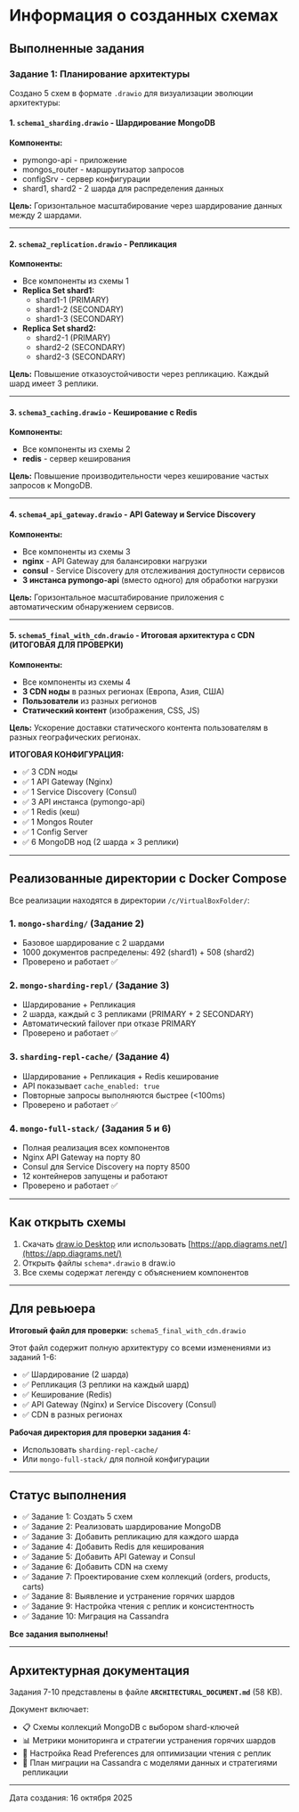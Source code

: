 # Информация о созданных схемах

## Выполненные задания

### Задание 1: Планирование архитектуры

Создано 5 схем в формате `.drawio` для визуализации эволюции архитектуры:

#### 1. `schema1_sharding.drawio` - Шардирование MongoDB
**Компоненты:**
- pymongo-api - приложение
- mongos_router - маршрутизатор запросов
- configSrv - сервер конфигурации
- shard1, shard2 - 2 шарда для распределения данных

**Цель:** Горизонтальное масштабирование через шардирование данных между 2 шардами.

---

#### 2. `schema2_replication.drawio` - Репликация
**Компоненты:**
- Все компоненты из схемы 1
- **Replica Set shard1:**
  - shard1-1 (PRIMARY)
  - shard1-2 (SECONDARY)
  - shard1-3 (SECONDARY)
- **Replica Set shard2:**
  - shard2-1 (PRIMARY)
  - shard2-2 (SECONDARY)
  - shard2-3 (SECONDARY)

**Цель:** Повышение отказоустойчивости через репликацию. Каждый шард имеет 3 реплики.

---

#### 3. `schema3_caching.drawio` - Кеширование с Redis
**Компоненты:**
- Все компоненты из схемы 2
- **redis** - сервер кеширования

**Цель:** Повышение производительности через кеширование частых запросов к MongoDB.

---

#### 4. `schema4_api_gateway.drawio` - API Gateway и Service Discovery
**Компоненты:**
- Все компоненты из схемы 3
- **nginx** - API Gateway для балансировки нагрузки
- **consul** - Service Discovery для отслеживания доступности сервисов
- **3 инстанса pymongo-api** (вместо одного) для обработки нагрузки

**Цель:** Горизонтальное масштабирование приложения с автоматическим обнаружением сервисов.

---

#### 5. `schema5_final_with_cdn.drawio` - Итоговая архитектура с CDN (ИТОГОВАЯ ДЛЯ ПРОВЕРКИ)
**Компоненты:**
- Все компоненты из схемы 4
- **3 CDN ноды** в разных регионах (Европа, Азия, США)
- **Пользователи** из разных регионов
- **Статический контент** (изображения, CSS, JS)

**Цель:** Ускорение доставки статического контента пользователям в разных географических регионах.

**ИТОГОВАЯ КОНФИГУРАЦИЯ:**
- ✅ 3 CDN ноды
- ✅ 1 API Gateway (Nginx)
- ✅ 1 Service Discovery (Consul)
- ✅ 3 API инстанса (pymongo-api)
- ✅ 1 Redis (кеш)
- ✅ 1 Mongos Router
- ✅ 1 Config Server
- ✅ 6 MongoDB нод (2 шарда × 3 реплики)

---

## Реализованные директории с Docker Compose

Все реализации находятся в директории `/c/VirtualBoxFolder/`:

### 1. `mongo-sharding/` (Задание 2)
- Базовое шардирование с 2 шардами
- 1000 документов распределены: 492 (shard1) + 508 (shard2)
- Проверено и работает ✅

### 2. `mongo-sharding-repl/` (Задание 3)
- Шардирование + Репликация
- 2 шарда, каждый с 3 репликами (PRIMARY + 2 SECONDARY)
- Автоматический failover при отказе PRIMARY
- Проверено и работает ✅

### 3. `sharding-repl-cache/` (Задание 4)
- Шардирование + Репликация + Redis кеширование
- API показывает `cache_enabled: true`
- Повторные запросы выполняются быстрее (<100ms)
- Проверено и работает ✅

### 4. `mongo-full-stack/` (Задания 5 и 6)
- Полная реализация всех компонентов
- Nginx API Gateway на порту 80
- Consul для Service Discovery на порту 8500
- 12 контейнеров запущены и работают
- Проверено и работает ✅

---

## Как открыть схемы

1. Скачать [draw.io Desktop](https://github.com/jgraph/drawio-desktop/releases) или использовать [https://app.diagrams.net/](https://app.diagrams.net/)
2. Открыть файлы `schema*.drawio` в draw.io
3. Все схемы содержат легенду с объяснением компонентов

---

## Для ревьюера

**Итоговый файл для проверки:** `schema5_final_with_cdn.drawio`

Этот файл содержит полную архитектуру со всеми изменениями из заданий 1-6:
- ✅ Шардирование (2 шарда)
- ✅ Репликация (3 реплики на каждый шард)
- ✅ Кеширование (Redis)
- ✅ API Gateway (Nginx) и Service Discovery (Consul)
- ✅ CDN в разных регионах

**Рабочая директория для проверки задания 4:**
- Использовать `sharding-repl-cache/`
- Или `mongo-full-stack/` для полной конфигурации

---

## Статус выполнения

- ✅ Задание 1: Создать 5 схем
- ✅ Задание 2: Реализовать шардирование MongoDB
- ✅ Задание 3: Добавить репликацию для каждого шарда
- ✅ Задание 4: Добавить Redis для кеширования
- ✅ Задание 5: Добавить API Gateway и Consul
- ✅ Задание 6: Добавить CDN на схему
- ✅ Задание 7: Проектирование схем коллекций (orders, products, carts)
- ✅ Задание 8: Выявление и устранение горячих шардов
- ✅ Задание 9: Настройка чтения с реплик и консистентность
- ✅ Задание 10: Миграция на Cassandra

**Все задания выполнены!**

---

## Архитектурная документация

Задания 7-10 представлены в файле **`ARCHITECTURAL_DOCUMENT.md`** (58 KB).

Документ включает:
- 📋 Схемы коллекций MongoDB с выбором shard-ключей
- 📊 Метрики мониторинга и стратегии устранения горячих шардов
- 🔄 Настройка Read Preferences для оптимизации чтения с реплик
- 🚀 План миграции на Cassandra с моделями данных и стратегиями репликации

---

Дата создания: 16 октября 2025
